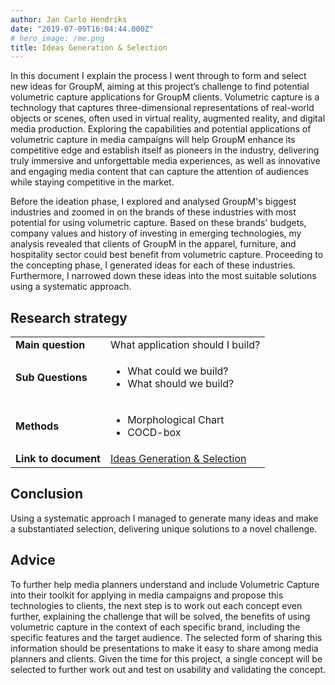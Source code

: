 ```yaml
---
author: Jan Carlo Hendriks
date: "2019-07-09T16:04:44.000Z"
# hero_image: /me.png
title: Ideas Generation & Selection
---
```


In this document I explain the process I went through to form and select new ideas for GroupM, aiming at this project’s challenge to find potential volumetric capture applications for GroupM clients. Volumetric capture is a technology that captures three-dimensional representations of real-world objects or scenes, often used in virtual reality, augmented reality, and digital media production. Exploring the capabilities and potential applications of volumetric capture in media campaigns will help GroupM enhance its competitive edge and establish itself as pioneers in the industry, delivering truly immersive and unforgettable media experiences, as well as innovative and engaging media content that can capture the attention of audiences while staying competitive in the market.

Before the ideation phase, I explored and analysed GroupM's biggest industries and zoomed in on the brands of these industries with most potential for using volumetric capture. Based on these brands' budgets, company values and history of investing in emerging technologies, my analysis revealed that clients of GroupM in the apparel, furniture, and hospitality sector could best benefit from volumetric capture. Proceeding to the concepting phase, I generated ideas for each of these industries. Furthermore, I narrowed down these ideas into the most suitable solutions using a systematic approach.

## Research strategy

<table>
  <tr>
   <td><strong>Main question</strong>
   </td>
   <td>What application should I build?
   </td>
  </tr>
  <tr>
   <td><strong>Sub Questions</strong>
   </td>
   <td>
<ul>

<li>What could we build?

<li>What should we build?
</li>
</ul>
   </td>
  </tr>
  <tr>
   <td><strong>Methods</strong>
   </td>
   <td>
<ul>

<li>Morphological Chart

<li>COCD-box
</li>
</ul>
   </td>
  </tr>
  <tr>
   <td><strong>Link to document</strong>
   </td>
   <td>
	 <a href="../docs/ideas-generation-selection.pdf" target="_blank">Ideas Generation & Selection</a>
   </td>
  </tr>
</table>

## Conclusion

Using a systematic approach I managed to generate many ideas and make a substantiated selection, delivering unique solutions to a novel challenge.

## Advice

To further help media planners understand and include Volumetric Capture into their toolkit for applying in media campaigns and propose this technologies to clients, the next step is to work out each concept even further, explaining the challenge that will be solved, the benefits of using volumetric capture in the context of each specific brand, including the specific features and the target audience. The selected form of sharing this information should be presentations to make it easy to share among media planners and clients. Given the time for this project, a single concept will be selected to further work out and test on usability and validating the concept.
